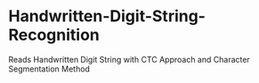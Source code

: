 # Handwritten-Digit-String-Recognition
Reads Handwritten Digit String with CTC Approach and Character Segmentation Method
